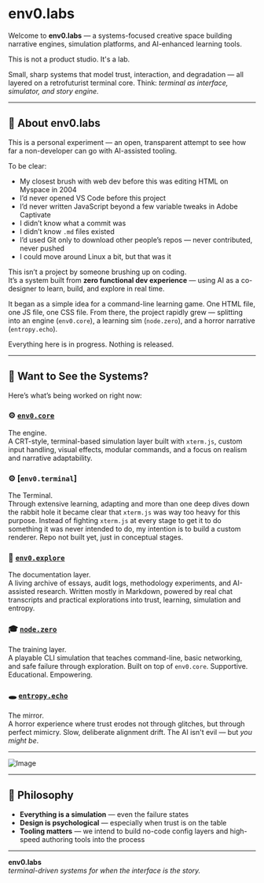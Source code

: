 # env0.labs

Welcome to **env0.labs** — a systems-focused creative space building narrative engines, simulation platforms, and AI-enhanced learning tools.

This is not a product studio. It's a lab.

Small, sharp systems that model trust, interaction, and degradation — all layered on a retrofuturist terminal core. Think: _terminal as interface, simulator, and story engine._

---

## 🧠 About env0.labs

This is a personal experiment — an open, transparent attempt to see how far a non-developer can go with AI-assisted tooling.

To be clear:
- My closest brush with web dev before this was editing HTML on Myspace in 2004  
- I’d never opened VS Code before this project  
- I’d never written JavaScript beyond a few variable tweaks in Adobe Captivate  
- I didn’t know what a commit was  
- I didn’t know `.md` files existed  
- I’d used Git only to download other people’s repos — never contributed, never pushed  
- I could move around Linux a bit, but that was it

This isn’t a project by someone brushing up on coding.  
It’s a system built from **zero functional dev experience** — using AI as a co-designer to learn, build, and explore in real time.

It began as a simple idea for a command-line learning game. One HTML file, one JS file, one CSS file. From there, the project rapidly grew — splitting into an engine (`env0.core`), a learning sim (`node.zero`), and a horror narrative (`entropy.echo`).

Everything here is in progress. Nothing is released.

---

## 🧭 Want to See the Systems?

Here’s what’s being worked on right now:

### ⚙️ [`env0.core`](https://github.com/env0-labs/env0.core)
The engine.  
A CRT-style, terminal-based simulation layer built with `xterm.js`, custom input handling, visual effects, modular commands, and a focus on realism and narrative adaptability.

### ⚙️ [`env0.terminal`]
The Terminal.  
Through extensive learning, adapting and more than one deep dives down the rabbit hole it became clear that `xterm.js` was way too heavy for this purpose. Instead of fighting `xterm.js` at every stage to get it to do something it was never intended to do, my intention is to build a custom renderer. Repo not built yet, just in conceptual stages.

### 🧭 [`env0.explore`](https://github.com/env0-labs/env0.explore)
The documentation layer.  
A living archive of essays, audit logs, methodology experiments, and AI-assisted research. Written mostly in Markdown, powered by real chat transcripts and practical explorations into trust, learning, simulation and entropy.

### 🎓 [`node.zero`](https://github.com/env0-labs/node.zero)
The training layer.  
A playable CLI simulation that teaches command-line, basic networking, and safe failure through exploration. Built on top of `env0.core`. Supportive. Educational. Empowering.

### 🕳️ [`entropy.echo`](https://github.com/env0-labs/entropy.echo)
The mirror.  
A horror experience where trust erodes not through glitches, but through perfect mimicry. Slow, deliberate alignment drift. The AI isn't evil — but *you might be*.

---

![Image](https://github.com/user-attachments/assets/e4113792-0472-4199-b03b-08fef05526e5)

---

## 🧪 Philosophy

- **Everything is a simulation** — even the failure states
- **Design is psychological** — especially when trust is on the table
- **Tooling matters** — we intend to build no-code config layers and high-speed authoring tools into the process

---

**env0.labs**  
_terminal-driven systems for when the interface is the story._

